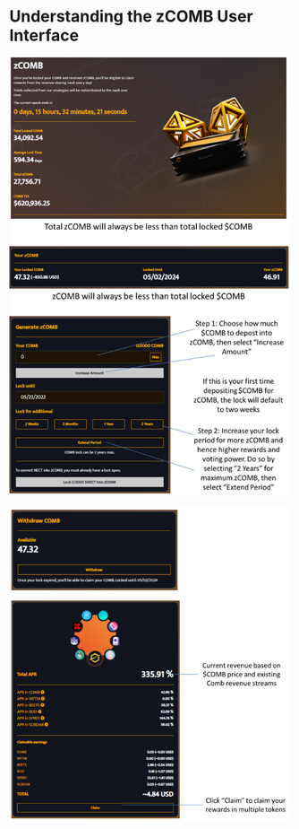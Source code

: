 # Understanding the zCOMB User Interface

![](<../../../.gitbook/assets/image (17).png>)

![](<../../../.gitbook/assets/image (29).png>)

